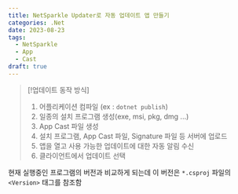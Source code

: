 ```yaml
---
title: NetSparkle Updater로 자동 업데이트 앱 만들기
categories: .Net
date: 2023-08-23
tags:
  - NetSparkle
  - App
  - Cast
draft: true
---
```


>[!업데이트 동작 방식]
>1. 어플리케이션 컴파일 (ex : `dotnet publish`)
>2. 일종의 설치 프로그램 생성(exe, msi, pkg, dmg ...)
>3. App Cast 파일 생성
>4. 설치 프로그램, App Cast 파일, Signature 파일 등 서버에 업로드
>5. 앱을 열고 사용 가능한 업데이트에 대한 자동 알림 수신
>6. 클라이언트에서 업데이트 선택

현재 실행중인 프로그램의 버전과 비교하게 되는데 이 버전은 `*.csproj` 파일의 `<Version>` 태그를 참조함